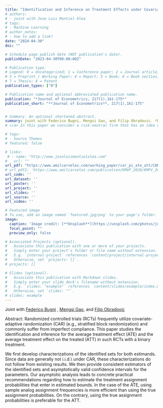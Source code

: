 ```yaml
---
title: "Identification and Inference on Treatment Effects under Covariate-Adaptive Randomization and Imperfect Compliance"
# authors:
# - joint with Jose Luis Montiel Olea
# tags:
# - Machine Learning
# author_notes:
# - how to add a link?
date: "2024-04-30"
doi: ""

# Schedule page publish date (NOT publication's date).
publishDate: "2023-04-30T00:00:00Z"

# Publication type.
# Legend: 0 = Uncategorized; 1 = Conference paper; 2 = Journal article;
# 3 = Preprint / Working Paper; 4 = Report; 5 = Book; 6 = Book section;
# 7 = Thesis; 8 = Patent
publication_types: ["0"]

# Publication name and optional abbreviated publication name.
publication: "*Journal of Econometrics, 217(1),161-175*"
publication_short: "**Journal of Econometrics**, 217(1),161-175"


# Summary. An optional shortened abstract.
summary: joint with Federico Bugni, Mengsi Gao, and Filip Obradovic. *Draft coming soon.*
# </a> In this paper we consider a risk-neutral firm that has an idea of unknown quality, but can perform an experiment to learn about it. The firm's goal is to decide the experiment's size and whether or not the idea should be implemented at scale after observing the experiment's outcome. We solve this problem using a Bayesian criterion (Gaussian Prior) and Minimax Regret criterion.

# tags:
# - Source Themes
# featured: false

# links:
 # - name: "http://www.joseluismontielolea.com"
#   url: ""
url_pdf: "https://www.amilcarvelez.com/working_paper/car_pi_ate_att/CAR_PI_BGOV.pdf"
# url_pdf2: 'https://www.amilcarvelez.com/publication/KMVP_2020/KMPV_2020Appendix.pdf'
url_code: ''
url_dataset: ''
url_poster: ''
url_project: ''
url_slides: ''
url_source: ''
url_video: ''

# Featured image
# To use, add an image named `featured.jpg/png` to your page's folder. 
image:
  caption: 'Image credit: [**Unsplash**](https://unsplash.com/photos/jdD8gXaTZsc)'
  focal_point: ""
  preview_only: false

# Associated Projects (optional).
#   Associate this publication with one or more of your projects.
#   Simply enter your project's folder or file name without extension.
#   E.g. `internal-project` references `content/project/internal-project/index.md`.
#   Otherwise, set `projects: []`.
# projects: []

# Slides (optional).
#   Associate this publication with Markdown slides.
#   Simply enter your slide deck's filename without extension.
#   E.g. `slides: "example"` references `content/slides/example/index.md`.
#   Otherwise, set `slides: ""`.
# slides: example
---
```

Joint with <a href="https://sites.northwestern.edu/federicobugni/" target="_blank"> Federico Bugni</a> </span>, <span><a href="https://www.econ.berkeley.edu/grad/profiles/14733" target="_blank"> Mengsi Gao</a></span>, <span>and <a href="https://filipobradovic.com/" target="_blank"> Filip Obradovic</a> </span></div>

Abstract: Randomized controlled trials (RCTs) frequently utilize covariate-adaptive randomization (CAR) (e.g., stratified block randomization) and commonly suffer from imperfect compliance. This paper studies the identification and inference for the average treatment effect (ATE) and the average treatment effect on the treated (ATT) in such RCTs with a binary treatment.

We first develop characterizations of the identified sets for both estimands. Since data are generally not i.i.d.\ under CAR, these characterizations do not follow from existing results. We then provide consistent estimators of the identified sets and asymptotically valid confidence intervals for the parameters. Our asymptotic analysis leads to concrete practical recommendations regarding how to estimate the treatment assignment probabilities that enter in estimated bounds. In the case of the ATE, using sample analog assignment frequencies is more efficient than using the true assignment probabilities. On the contrary, using the true assignment probabilities is preferable for the ATT.
